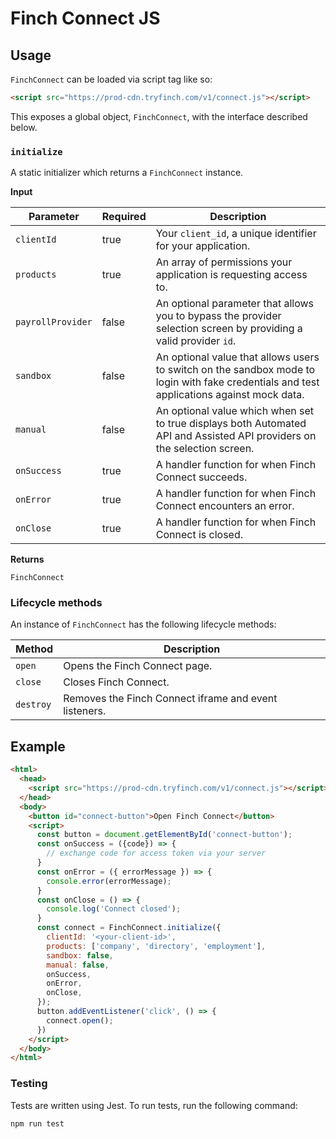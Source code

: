 # Finch Connect JS

## Usage

`FinchConnect` can be loaded via script tag like so:
```html
<script src="https://prod-cdn.tryfinch.com/v1/connect.js"></script>
```

This exposes a global object, `FinchConnect`, with the interface described below.

### `initialize`

A static initializer which returns a `FinchConnect` instance.

**Input**

Parameter | Required | Description
---------|----------|---------
 `clientId` | true | Your `client_id`, a unique identifier for your application.
 `products` | true | An array of permissions your application is requesting access to. 
 `payrollProvider` | false | An optional parameter that allows you to bypass the provider selection screen by providing a valid provider `id`. 
 `sandbox` | false | An optional value that allows users to switch on the sandbox mode to login with fake credentials and test applications against mock data. 
 `manual` | false | An optional value which when set to true displays both Automated API and Assisted API providers on the selection screen.
 `onSuccess` | true | A handler function for when Finch Connect succeeds.
 `onError` | true | A handler function for when Finch Connect encounters an error.
 `onClose` | true | A handler function for when Finch Connect is closed.

**Returns**

`FinchConnect`

### Lifecycle methods

An instance of `FinchConnect` has the following lifecycle methods:

Method | Description
--------|--------
`open` | Opens the Finch Connect page.
`close` | Closes Finch Connect.
`destroy` | Removes the Finch Connect iframe and event listeners.

## Example

```html
<html>
  <head>
    <script src="https://prod-cdn.tryfinch.com/v1/connect.js"></script>
  </head>
  <body>
    <button id="connect-button">Open Finch Connect</button>
    <script>
      const button = document.getElementById('connect-button');
      const onSuccess = ({code}) => {
        // exchange code for access token via your server
      }
      const onError = ({ errorMessage }) => {
        console.error(errorMessage);
      }
      const onClose = () => {
        console.log('Connect closed');
      }
      const connect = FinchConnect.initialize({
        clientId: '<your-client-id>',
        products: ['company', 'directory', 'employment'],
        sandbox: false,
        manual: false,
        onSuccess,
        onError,
        onClose,
      });
      button.addEventListener('click', () => {
        connect.open();
      })
    </script>
  </body>
</html>

```

### Testing

Tests are written using Jest. To run tests, run the following command:

```
npm run test
```
